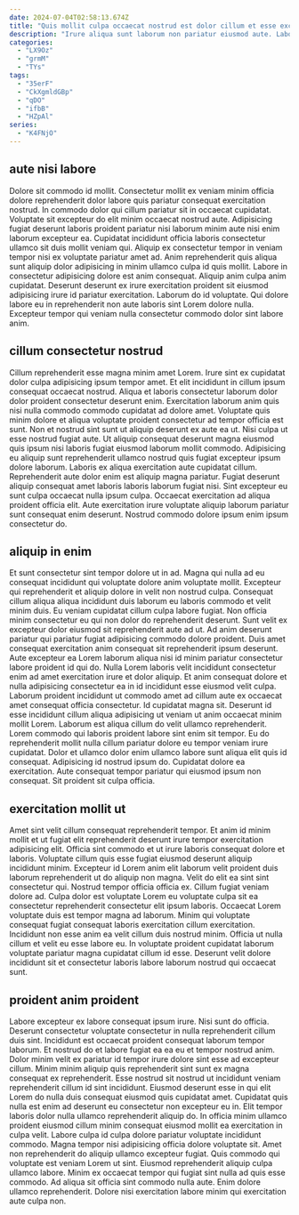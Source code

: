 ```yaml
---
date: 2024-07-04T02:58:13.674Z
title: "Quis mollit culpa occaecat nostrud est dolor cillum et esse excepteur ullamco dolore nostrud."
description: "Irure aliqua sunt laborum non pariatur eiusmod aute. Laboris officia officia dolor do sit fugiat adipisicing."
categories:
  - "LX9Oz"
  - "grmM"
  - "TYs"
tags:
  - "35erF"
  - "CkXgmldGBp"
  - "qDO"
  - "ifbB"
  - "HZpAl"
series:
  - "K4FNjO"
---
```



## aute nisi labore

Dolore sit commodo id mollit. Consectetur mollit ex veniam minim officia dolore reprehenderit dolor labore quis pariatur consequat exercitation nostrud. In commodo dolor qui cillum pariatur sit in occaecat cupidatat. Voluptate sit excepteur do elit minim occaecat nostrud aute.
Adipisicing fugiat deserunt laboris proident pariatur nisi laborum minim aute nisi enim laborum excepteur ea. Cupidatat incididunt officia laboris consectetur ullamco sit duis mollit veniam qui. Aliquip ex consectetur tempor in veniam tempor nisi ex voluptate pariatur amet ad. Anim reprehenderit quis aliqua sunt aliquip dolor adipisicing in minim ullamco culpa id quis mollit. Labore in consectetur adipisicing dolore est anim consequat.
Aliquip anim culpa anim cupidatat. Deserunt deserunt ex irure exercitation proident sit eiusmod adipisicing irure id pariatur exercitation. Laborum do id voluptate. Qui dolore labore eu in reprehenderit non aute laboris sint Lorem dolore nulla. Excepteur tempor qui veniam nulla consectetur commodo dolor sint labore anim.

## cillum consectetur nostrud

Cillum reprehenderit esse magna minim amet Lorem. Irure sint ex cupidatat dolor culpa adipisicing ipsum tempor amet. Et elit incididunt in cillum ipsum consequat occaecat nostrud. Aliqua et laboris consectetur laborum dolor dolor proident consectetur deserunt enim. Exercitation laborum anim quis nisi nulla commodo commodo cupidatat ad dolore amet. Voluptate quis minim dolore et aliqua voluptate proident consectetur ad tempor officia est sunt.
Non et nostrud sint sunt ut aliquip deserunt ex aute ea ut. Nisi culpa ut esse nostrud fugiat aute. Ut aliquip consequat deserunt magna eiusmod quis ipsum nisi laboris fugiat eiusmod laborum mollit commodo. Adipisicing eu aliquip sunt reprehenderit ullamco nostrud quis fugiat excepteur ipsum dolore laborum. Laboris ex aliqua exercitation aute cupidatat cillum.
Reprehenderit aute dolor enim est aliquip magna pariatur. Fugiat deserunt aliquip consequat amet laboris laboris laborum fugiat nisi. Sint excepteur eu sunt culpa occaecat nulla ipsum culpa. Occaecat exercitation ad aliqua proident officia elit. Aute exercitation irure voluptate aliquip laborum pariatur sunt consequat enim deserunt. Nostrud commodo dolore ipsum enim ipsum consectetur do.

## aliquip in enim

Et sunt consectetur sint tempor dolore ut in ad. Magna qui nulla ad eu consequat incididunt qui voluptate dolore anim voluptate mollit. Excepteur qui reprehenderit et aliquip dolore in velit non nostrud culpa. Consequat cillum aliqua aliqua incididunt duis laborum eu laboris commodo et velit minim duis. Eu veniam cupidatat cillum culpa labore fugiat. Non officia minim consectetur eu qui non dolor do reprehenderit deserunt. Sunt velit ex excepteur dolor eiusmod sit reprehenderit aute ad ut. Ad anim deserunt pariatur qui pariatur fugiat adipisicing commodo dolore proident.
Duis amet consequat exercitation anim consequat sit reprehenderit ipsum deserunt. Aute excepteur ea Lorem laborum aliqua nisi id minim pariatur consectetur labore proident id qui do. Nulla Lorem laboris velit incididunt consectetur enim ad amet exercitation irure et dolor aliquip. Et anim consequat dolore et nulla adipisicing consectetur ea in id incididunt esse eiusmod velit culpa. Laborum proident incididunt ut commodo amet ad cillum aute ex occaecat amet consequat officia consectetur. Id cupidatat magna sit. Deserunt id esse incididunt cillum aliqua adipisicing ut veniam ut anim occaecat minim mollit Lorem.
Laborum est aliqua cillum do velit ullamco reprehenderit. Lorem commodo qui laboris proident labore sint enim sit tempor. Eu do reprehenderit mollit nulla cillum pariatur dolore eu tempor veniam irure cupidatat. Dolor et ullamco dolor enim ullamco labore sunt aliqua elit quis id consequat. Adipisicing id nostrud ipsum do. Cupidatat dolore ea exercitation. Aute consequat tempor pariatur qui eiusmod ipsum non consequat. Sit proident sit culpa officia.

## exercitation mollit ut

Amet sint velit cillum consequat reprehenderit tempor. Et anim id minim mollit et ut fugiat elit reprehenderit deserunt irure tempor exercitation adipisicing elit. Officia sint commodo et ut irure laboris consequat dolore et laboris. Voluptate cillum quis esse fugiat eiusmod deserunt aliquip incididunt minim. Excepteur id Lorem anim elit laborum velit proident duis laborum reprehenderit ut do aliquip non magna.
Velit do elit ea sint sint consectetur qui. Nostrud tempor officia officia ex. Cillum fugiat veniam dolore ad. Culpa dolor est voluptate Lorem eu voluptate culpa sit ea consectetur reprehenderit consectetur elit ipsum laboris.
Occaecat Lorem voluptate duis est tempor magna ad laborum. Minim qui voluptate consequat fugiat consequat laboris exercitation cillum exercitation. Incididunt non esse anim ea velit cillum duis nostrud minim. Officia ut nulla cillum et velit eu esse labore eu. In voluptate proident cupidatat laborum voluptate pariatur magna cupidatat cillum id esse. Deserunt velit dolore incididunt sit et consectetur laboris labore laborum nostrud qui occaecat sunt.

## proident anim proident

Labore excepteur ex labore consequat ipsum irure. Nisi sunt do officia. Deserunt consectetur voluptate consectetur in nulla reprehenderit cillum duis sint. Incididunt est occaecat proident consequat laborum tempor laborum. Et nostrud do et labore fugiat ea ea eu et tempor nostrud anim. Dolor minim velit ex pariatur id tempor irure dolore sint esse ad excepteur cillum.
Minim minim aliquip quis reprehenderit sint sunt ex magna consequat ex reprehenderit. Esse nostrud sit nostrud ut incididunt veniam reprehenderit cillum id sint incididunt. Eiusmod deserunt esse in qui elit Lorem do nulla duis consequat eiusmod quis cupidatat amet. Cupidatat quis nulla est enim ad deserunt eu consectetur non excepteur eu in. Elit tempor laboris dolor nulla ullamco reprehenderit aliquip do. In officia minim ullamco proident eiusmod cillum minim consequat eiusmod mollit ea exercitation in culpa velit. Labore culpa id culpa dolore pariatur voluptate incididunt commodo.
Magna tempor nisi adipisicing officia dolore voluptate sit. Amet non reprehenderit do aliquip ullamco excepteur fugiat. Quis commodo qui voluptate est veniam Lorem ut sint. Eiusmod reprehenderit aliquip culpa ullamco labore. Minim ex occaecat tempor qui fugiat sint nulla ad quis esse commodo. Ad aliqua sit officia sint commodo nulla aute. Enim dolore ullamco reprehenderit. Dolore nisi exercitation labore minim qui exercitation aute culpa non.

